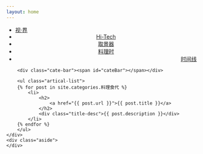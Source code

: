```yaml
---
layout: home
---
```


<div class="index-content col4">
    <div class="section">
        <ul class="artical-cate">
            <li><a href="/"><span>视·界</span></a></li>
            <li style="text-align:center"><a href="/hi-tech"><span>Hi-Tech</span></a></li>
            <li style="text-align:center"><a href="/viewfinder"><span>取景器</span></a></li>
            <li class="on" style="text-align:center"><a href="/cuisine"><span>料理时</span></a></li>
            <li style="text-align:right"><a href="/page/archive.html"><span>时间线</span></a></li>
        </ul>

        <div class="cate-bar"><span id="cateBar"></span></div>

        <ul class="artical-list">
        {% for post in site.categories.料理食代 %}
            <li>
                <h2>
                    <a href="{{ post.url }}">{{ post.title }}</a>
                </h2>
                <div class="title-desc">{{ post.description }}</div>
            </li>
        {% endfor %}
        </ul>
    </div>
    <div class="aside">
    </div>
</div>
